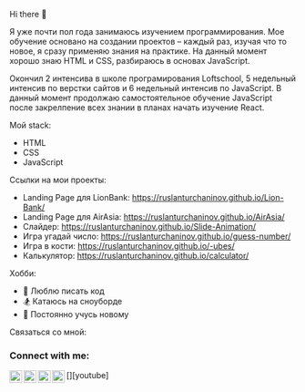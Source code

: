 Hi there 👋

Я уже почти пол года занимаюсь изучением программирования. Мое обучение основано на создании проектов – каждый раз, изучая что то новое, я сразу применяю знания на практике. На данный момент хорошо знаю HTML и CSS, разбираюсь в основах JavaScript.

Окончил 2 интенсива в школе програмирования Loftschool, 5 недельный интенсив по верстки сайтов и 6 недельный интенсив по JavaScript. В данный момент продолжаю самостоятельное обучение JavaScript после закрелпение всех знании в планах начать изучение React.

Мой stack:
- HTML
- CSS
- JavaScript


Ссылки на мои проекты:
- Landing Page для LionBank: https://ruslanturchaninov.github.io/Lion-Bank/
- Landing Page для AirAsia:  https://ruslanturchaninov.github.io/AirAsia/
- Слайдер:                   https://ruslanturchaninov.github.io/Slide-Animation/
- Игра угадай число:         https://ruslanturchaninov.github.io/guess-number/
- Игра в кости:              https://ruslanturchaninov.github.io/-ubes/
- Калькулятор:               https://ruslanturchaninov.github.io/calculator/


Хобби:
- 💪 Люблю писать код
- 🏂 Катаюсь на сноуборде
- 🥅 Постоянно учусь новому

Связаться со мной: 
### Connect with me:

[<img align="left" alt="VladKalachev | FaceBook" width="22px" src="https://cdn.icon-icons.com/icons2/2428/PNG/512/facebook_black_logo_icon_147136.png" />][youtube]
[<img align="left" alt="VladKalachev | LinkedIn" width="22px" src="https://cdn.jsdelivr.net/npm/simple-icons@v3/icons/linkedin.svg" />][linkedin]
[<img align="left" alt="VladKalachev | Instagram" width="22px" src="https://cdn.jsdelivr.net/npm/simple-icons@v3/icons/instagram.svg" />][instagram]
[<img align="left" alt="VladKalachev | VK" width="22px" src="https://cdn.jsdelivr.net/npm/simple-icons@v3/icons/vk.svg" />][vk]

[facebook]: https://www.facebook.com/r.turchaninov/
[linkedin]: https://www.linkedin.com/in/ruslan-turchaninov/
[instagram]: https://www.instagram.com/ruslanturchaninof/
[vk]: https://vk.com/turchaninov1

